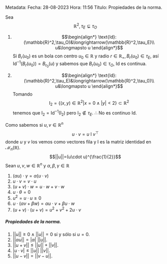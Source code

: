 Metadata:
Fecha: 28-08-2023
Hora: 11:56
Título: Propiedades de la norma.

Sea $$\mathbb{R}^2,\tau_{E}\subsetneq \tau_O$$
1. $$\begin{align*} \text{Id}:(\mathbb{R}^2,\tau_O)&\longrightarrow(\mathbb{R}^2,\tau_E)\\ u&\longmapsto u \end{align*}$$ Si $B_r(u_0)$ es un bola con centro $u_0\in\mathbb{R}$ y radio $r\in\mathbb{R}_+,B_r(u_0)\in\tau_E$, así $\text{Id}^{-1}\big( B_r(u_0) \big)=B_{r_0}(u)$ y sabemos que $B_r(u_0)\in\tau_O$, $\text{Id}$ es continua.

2. $$\begin{align*} \text{Id}:(\mathbb{R}^2,\tau_E)&\longrightarrow(\mathbb{R}^2,\tau_0)\\ u&\longmapsto u \end{align*}$$ Tomando $$\text{I}_2=\Big\{ (x,y)\in\mathbb{R}^2\big|x=0\land |y|<2 \Big\}\subset\mathbb{R}^2$$ tenemos que $\text{I}_2=\text{Id}^{-1}(\text{I}_2)$ pero $\text{I}_2\notin\tau_E$. 
   $\therefore$ No es continuo $\text{Id}$.


Como sabemos si $u,v\in\mathbb{R}^n$ $$u\cdot v=u\text{ I }v^{\top}$$ donde $u$ y $v$ los vemos como vectores fila y $\text{I}$ es la matriz identidad en $\mathcal{M}_n(\mathbb{R})$. $$||u||=(u\cdot u)^{\frac{1}{2}}$$
Sean $u,v,w\in\mathbb{R}^n$ y $\alpha,\beta,\gamma\in\mathbb{R}$
1. $(\alpha u)\cdot\gamma=\alpha(u\cdot v)$
2. $u\cdot v=v\cdot u$
3. $(u+v)\cdot w=u\cdot w+v\cdot w$
4. $u\cdot\theta=0$
5. $u^2=u\cdot u\geq0$
6. $u\cdot(\alpha v+\beta w)=\alpha u\cdot v+\beta u\cdot w$
7. $(u+v)\cdot(u+v)=u^2+v^2+2u\cdot v$


##### Propiedades de la norma.
1. $||u||\geq0\land ||u||=0$ sí y sólo si $u=0$.
2. $||\alpha u||=|\alpha|\ ||u||$.
3. $||u+v||\leq ||u||+||v||$.
4. $|u\cdot v|\leq ||u||\ ||v||$.
5. $||u-v||=||v-u||$.
